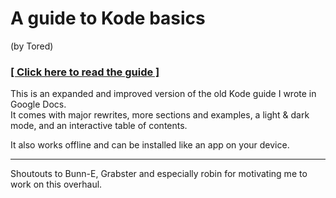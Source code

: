 # A guide to Kode basics

(by Tored)

### [\[ Click here to read the guide \]](https://theothertored.github.io/kode-guide)

This is an expanded and improved version of the old Kode guide I wrote in Google Docs.  
It comes with major rewrites, more sections and examples, a light & dark mode, and an interactive table of contents.

It also works offline and can be installed like an app on your device.

---

Shoutouts to Bunn-E, Grabster and especially robin for motivating me to work on this overhaul.
